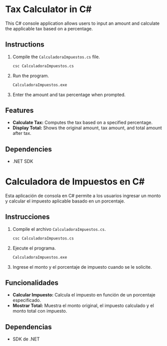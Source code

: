 # Tax Calculator in C#

This C# console application allows users to input an amount and calculate the applicable tax based on a percentage.

## Instructions

1. Compile the `CalculadoraImpuestos.cs` file.
   ```bash
   csc CalculadoraImpuestos.cs
   ```

2. Run the program.
   ```bash
   CalculadoraImpuestos.exe
   ```

3. Enter the amount and tax percentage when prompted.

## Features

- **Calculate Tax:** Computes the tax based on a specified percentage.
- **Display Total:** Shows the original amount, tax amount, and total amount after tax.

## Dependencies

- .NET SDK

# Calculadora de Impuestos en C#

Esta aplicación de consola en C# permite a los usuarios ingresar un monto y calcular el impuesto aplicable basado en un porcentaje.

## Instrucciones

1. Compile el archivo `CalculadoraImpuestos.cs`.
   ```bash
   csc CalculadoraImpuestos.cs
   ```

2. Ejecute el programa.
   ```bash
   CalculadoraImpuestos.exe
   ```

3. Ingrese el monto y el porcentaje de impuesto cuando se le solicite.

## Funcionalidades

- **Calcular Impuesto:** Calcula el impuesto en función de un porcentaje especificado.
- **Mostrar Total:** Muestra el monto original, el impuesto calculado y el monto total con impuesto.

## Dependencias

- SDK de .NET
